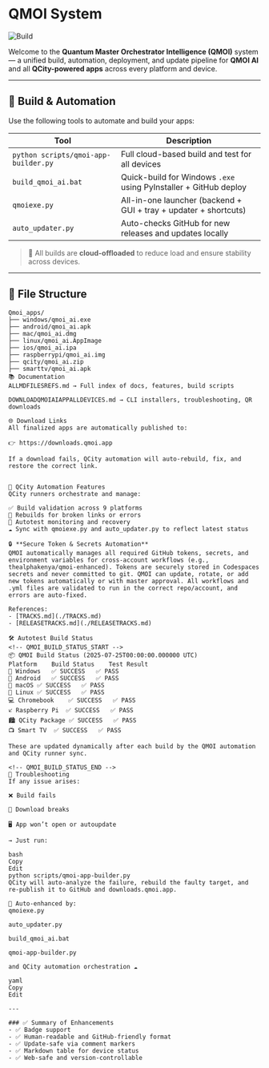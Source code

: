 # QMOI System

![Build](https://img.shields.io/badge/QMOI%20Build-Passing-brightgreen?style=flat-square)

Welcome to the **Quantum Master Orchestrator Intelligence (QMOI)** system — a unified build, automation, deployment, and update pipeline for **QMOI AI** and all **QCity-powered apps** across every platform and device.

---

## 🚀 Build & Automation

Use the following tools to automate and build your apps:

| Tool                                 | Description                                                      |
| ------------------------------------ | ---------------------------------------------------------------- |
| `python scripts/qmoi-app-builder.py` | Full cloud-based build and test for all devices                  |
| `build_qmoi_ai.bat`                  | Quick-build for Windows `.exe` using PyInstaller + GitHub deploy |
| `qmoiexe.py`                         | All-in-one launcher (backend + GUI + tray + updater + shortcuts) |
| `auto_updater.py`                    | Auto-checks GitHub for new releases and updates locally          |

> 🚗 All builds are **cloud-offloaded** to reduce load and ensure stability across devices.

---

## 💂 File Structure

```text
Qmoi_apps/
├── windows/qmoi_ai.exe
├── android/qmoi_ai.apk
├── mac/qmoi_ai.dmg
├── linux/qmoi_ai.AppImage
├── ios/qmoi_ai.ipa
├── raspberrypi/qmoi_ai.img
├── qcity/qmoi_ai.zip
├── smarttv/qmoi_ai.apk
📚 Documentation
ALLMDFILESREFS.md → Full index of docs, features, build scripts

DOWNLOADQMOIAIAPPALLDEVICES.md → CLI installers, troubleshooting, QR downloads

🌐 Download Links
All finalized apps are automatically published to:

👉 https://downloads.qmoi.app

If a download fails, QCity automation will auto-rebuild, fix, and restore the correct link.


🧠 QCity Automation Features
QCity runners orchestrate and manage:

✅ Build validation across 9 platforms
🔧 Rebuilds for broken links or errors
🧪 Autotest monitoring and recovery
☁ Sync with qmoiexe.py and auto_updater.py to reflect latest status

🔒 **Secure Token & Secrets Automation**
QMOI automatically manages all required GitHub tokens, secrets, and environment variables for cross-account workflows (e.g., thealphakenya/qmoi-enhanced). Tokens are securely stored in Codespaces secrets and never committed to git. QMOI can update, rotate, or add new tokens automatically or with master approval. All workflows and .yml files are validated to run in the correct repo/account, and errors are auto-fixed.

References:
- [TRACKS.md](./TRACKS.md)
- [RELEASETRACKS.md](./RELEASETRACKS.md)

🛠 Autotest Build Status
<!-- QMOI_BUILD_STATUS_START -->
📦 QMOI Build Status (2025-07-25T00:00:00.000000 UTC)
Platform	Build Status	Test Result
💽 Windows	✅ SUCCESS	✅ PASS
🤖 Android	✅ SUCCESS	✅ PASS
🍏 macOS	✅ SUCCESS	✅ PASS
🐧 Linux	✅ SUCCESS	✅ PASS
💻 Chromebook	✅ SUCCESS	✅ PASS
🡧 Raspberry Pi	✅ SUCCESS	✅ PASS
🏙 QCity Package	✅ SUCCESS	✅ PASS
📺 Smart TV	✅ SUCCESS	✅ PASS

These are updated dynamically after each build by the QMOI automation and QCity runner sync.

<!-- QMOI_BUILD_STATUS_END -->
🧬 Troubleshooting
If any issue arises:

❌ Build fails

🔗 Download breaks

🖥 App won’t open or autoupdate

→ Just run:

bash
Copy
Edit
python scripts/qmoi-app-builder.py
QCity will auto-analyze the failure, rebuild the faulty target, and re-publish it to GitHub and downloads.qmoi.app.

🔁 Auto-enhanced by:
qmoiexe.py

auto_updater.py

build_qmoi_ai.bat

qmoi-app-builder.py

and QCity automation orchestration ☁️

yaml
Copy
Edit

---

### ✅ Summary of Enhancements
- ✅ Badge support
- ✅ Human-readable and GitHub-friendly format
- ✅ Update-safe via comment markers
- ✅ Markdown table for device status
- ✅ Web-safe and version-controllable